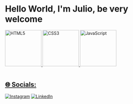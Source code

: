 # Hello World, I'm Julio, be very welcome

<table>
  <a href="https://github.com/Julio25ED">
   
  <img src="https://img.icons8.com/color/2x/html-5.png" width="120" alt="HTML5">
  <img src="https://img.icons8.com/color/2x/css3.png" width="120" alt="CSS3">
  <img src="https://img.icons8.com/nolan/2x/javascript.png" width="120" alt="JavaScript">
</table>

## 🌐 Socials:
[![Instagram](https://img.shields.io/badge/Instagram-%23E4405F.svg?logo=Instagram&logoColor=white)](https://instagram.com/Jdesz_) [![LinkedIn](https://img.shields.io/badge/LinkedIn-%230077B5.svg?logo=linkedin&logoColor=white)](https://linkedin.com/in/juliodev25) 




